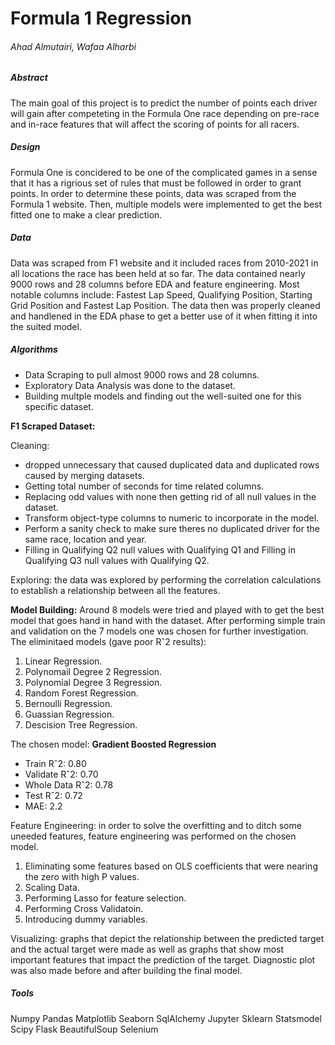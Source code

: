 # Formula 1 Regression
###### Ahad Almutairi, Wafaa Alharbi

### 
##### Abstract
The main goal of this project is to predict the number of points each driver will gain after competeting in the Formula One race depending on pre-race and in-race features that will affect the scoring of points for all racers.   

##### Design
Formula One is concidered to be one of the complicated games in a sense that it has a rigrious set of rules that must be followed in order to grant points. In order to determine these points, data was scraped from the Formula 1 website. Then, multiple models were implemented to get the best fitted one to make a clear prediction.

##### Data
Data was scraped from F1 website and it included races from 2010-2021 in all locations the race has been held at so far. The data contained nearly 9000 rows and 28 columns before EDA and feature engineering. Most notable columns include: Fastest Lap Speed, Qualifying Position, Starting Grid Position and Fastest Lap Position. The data then was properly cleaned and handlened in the EDA phase to get a better use of it when fitting it into the suited model.

##### Algorithms
- Data Scraping to pull almost 9000 rows and 28 columns.
- Exploratory Data Analysis was done to the dataset.
- Building multple models and finding out the well-suited one for this specific dataset.


__F1 Scraped Dataset:__

Cleaning:
- dropped unnecessary that caused duplicated data and duplicated rows caused by merging datasets.
- Getting total number of seconds for time related columns.
- Replacing odd values with none then getting rid of all null values in the dataset.
- Transform object-type columns to numeric to incorporate in the model.
- Perform a sanity check to make sure theres no duplicated driver for the same race, location and year.
- Filling in Qualifying Q2 null values with Qualifying Q1 and Filling in Qualifying Q3 null values with Qualifying Q2.

Exploring: the data was explored by performing the correlation calculations to establish a relationship between all the features.

__Model Building:__
Around 8 models were tried and played with to get the best model that goes hand in hand with the dataset. After performing simple train and validation on the 7 models one was chosen for further investigation.
The eliminitaed models (gave poor Rˆ2 results):
1. Linear Regression.
2. Polynomail Degree 2 Regression.
3. Polynomial Degree 3 Regression. 
4. Random Forest Regression.
5. Bernoulli Regression.
6. Guassian Regression.
7. Descision Tree Regression.

The chosen model: __Gradient Boosted Regression__
- Train Rˆ2: 0.80
- Validate Rˆ2: 0.70
- Whole Data Rˆ2: 0.78
- Test Rˆ2: 0.72
- MAE: 2.2

Feature Engineering: in order to solve the overfitting and to ditch some uneeded features, feature engineering was performed on the chosen model.
1. Eliminating some features based on OLS coefficients that were nearing the zero with high P values.
2. Scaling Data.
3. Performing Lasso for feature selection.
4. Performing Cross Validatoin.
5. Introducing dummy variables.

Visualizing: graphs that depict the relationship between the predicted target and the actual target were made as well as graphs that show most important features that impact the prediction of the target. Diagnostic plot was also made before and after building the final model.

##### Tools
Numpy
Pandas
Matplotlib
Seaborn
SqlAlchemy
Jupyter
Sklearn
Statsmodel
Scipy
Flask
BeautifulSoup
Selenium


